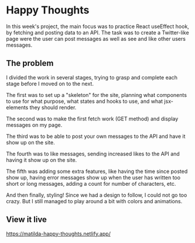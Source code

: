 # Happy Thoughts

In this week's project, the main focus was to practice React useEffect hook, by fetching and posting data to an API. The task was to create a Twitter-like page were the user can post messages as well as see and like other users messages.

## The problem

I divided the work in several stages, trying to grasp and complete each stage before I moved on to the next. 

The first was to set up a "skeleton" for the site, planning what components to use for what purpose, what states and hooks to use, and what jsx-elements they should render.

The second was to make the first fetch work (GET method) and display messages on my page. 

The third was to be able to post your own messages to the API and have it show up on the site.

The fourth was to like messages, sending increased likes to the API and having it show up on the site.

The fifth was adding some extra features, like having the time since posted show up, having error messages show up when the user has written too short or long messages, adding a count for number of characters, etc.

And then finally, styling! Since we had a design to follow, I could not go too crazy. But I still managed to play around a bit with colors and animations.

## View it live

https://matilda-happy-thoughts.netlify.app/